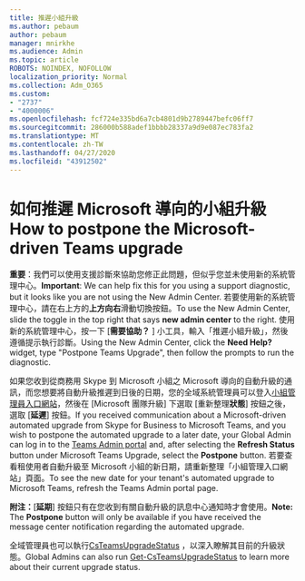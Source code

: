 ```yaml
---
title: 推遲小組升級
ms.author: pebaum
author: pebaum
manager: mnirkhe
ms.audience: Admin
ms.topic: article
ROBOTS: NOINDEX, NOFOLLOW
localization_priority: Normal
ms.collection: Adm_O365
ms.custom:
- "2737"
- "4000006"
ms.openlocfilehash: fcf724e335bd6a7cb4801d9b2789447befc06ff7
ms.sourcegitcommit: 286000b588adef1bbbb28337a9d9e087ec783fa2
ms.translationtype: MT
ms.contentlocale: zh-TW
ms.lasthandoff: 04/27/2020
ms.locfileid: "43912502"
---
```

# <a name="how-to-postpone-the-microsoft-driven-teams-upgrade"></a><span data-ttu-id="72d60-102">如何推遲 Microsoft 導向的小組升級</span><span class="sxs-lookup"><span data-stu-id="72d60-102">How to postpone the Microsoft-driven Teams upgrade</span></span>

<span data-ttu-id="72d60-103">**重要**：我們可以使用支援診斷來協助您修正此問題，但似乎您並未使用新的系統管理中心。</span><span class="sxs-lookup"><span data-stu-id="72d60-103">**Important**: We can help fix this for you using a support diagnostic, but it looks like you are not using the New Admin Center.</span></span> <span data-ttu-id="72d60-104">若要使用新的系統管理中心，請在右上方的**上方向右**滑動切換按鈕。</span><span class="sxs-lookup"><span data-stu-id="72d60-104">To use the New Admin Center, slide the toggle in the top right that says **new admin center** to the right.</span></span> <span data-ttu-id="72d60-105">使用新的系統管理中心，按一下 [**需要協助？** ] 小工具，輸入「推遲小組升級」，然後遵循提示執行診斷。</span><span class="sxs-lookup"><span data-stu-id="72d60-105">Using the New Admin Center, click the **Need Help?** widget, type "Postpone Teams Upgrade", then follow the prompts to run the diagnostic.</span></span>

<span data-ttu-id="72d60-106">如果您收到從商務用 Skype 到 Microsoft 小組之 Microsoft 導向的自動升級的通訊，而您想要將自動升級推遲到日後的日期，您的全域系統管理員可以登入[小組管理員入口網站](https://admin.teams.microsoft.com/dashboard)，然後在 [Microsoft 團隊升級] 下選取 [重新整理**狀態**] 按鈕之後，選取 [**延遲**] 按鈕。</span><span class="sxs-lookup"><span data-stu-id="72d60-106">If you received communication about a Microsoft-driven automated upgrade from Skype for Business to Microsoft Teams, and you wish to postpone the automated upgrade to a later date, your Global Admin can log in to the [Teams Admin portal](https://admin.teams.microsoft.com/dashboard) and, after selecting the **Refresh Status** button under Microsoft Teams Upgrade, select the **Postpone** button.</span></span> <span data-ttu-id="72d60-107">若要查看租使用者自動升級至 Microsoft 小組的新日期，請重新整理「小組管理入口網站」頁面。</span><span class="sxs-lookup"><span data-stu-id="72d60-107">To see the new date for your tenant's automated upgrade to Microsoft Teams, refresh the Teams Admin portal page.</span></span>

<span data-ttu-id="72d60-108">**附注：**[**延期**] 按鈕只有在您收到有關自動升級的訊息中心通知時才會使用。</span><span class="sxs-lookup"><span data-stu-id="72d60-108">**Note:** The **Postpone** button will only be available if you have received the message center notification regarding the automated upgrade.</span></span> 

<span data-ttu-id="72d60-109">全域管理員也可以執行[CsTeamsUpgradeStatus](https://docs.microsoft.com/powershell/module/skype/get-csteamsupgradestatus?view=skype-ps) ，以深入瞭解其目前的升級狀態。</span><span class="sxs-lookup"><span data-stu-id="72d60-109">Global Admins can also run [Get-CsTeamsUpgradeStatus](https://docs.microsoft.com/powershell/module/skype/get-csteamsupgradestatus?view=skype-ps) to learn more about their current upgrade status.</span></span>
